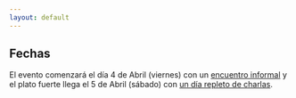 ```yaml
---
layout: default
---
```


## Fechas

El evento comenzará el día 4 de Abril (viernes) con un [encuentro
informal](social-event) y el plato fuerte llega el 5 de Abril (sábado)
con [un día repleto de charlas](agenda.md).
